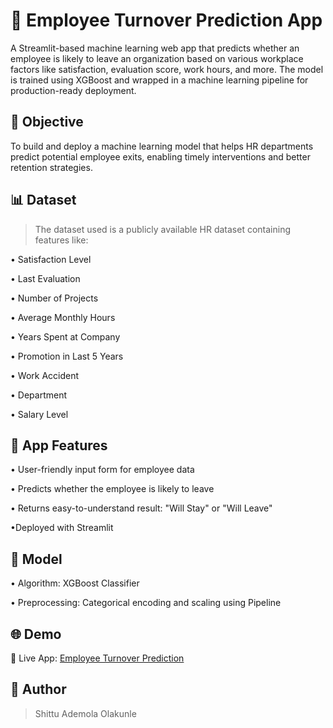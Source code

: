 # 💼 Employee Turnover Prediction App
A Streamlit-based machine learning web app that predicts whether an employee is likely to leave an organization based on various workplace factors like satisfaction, evaluation score, work hours, and more. The model is trained using XGBoost and wrapped in a machine learning pipeline for production-ready deployment.
## 📌 Objective
To build and deploy a machine learning model that helps HR departments predict potential employee exits, enabling timely interventions and better retention strategies.
## 📊 Dataset
> The dataset used is a publicly available HR dataset containing features like:

• Satisfaction Level

• Last Evaluation

• Number of Projects

• Average Monthly Hours

• Years Spent at Company

• Promotion in Last 5 Years

• Work Accident

• Department

• Salary Level

## 🚀 App Features
• User-friendly input form for employee data

• Predicts whether the employee is likely to leave

• Returns easy-to-understand result: "Will Stay" or "Will Leave"

•Deployed with Streamlit

## 🧠 Model
• Algorithm: XGBoost Classifier

• Preprocessing: Categorical encoding and scaling using Pipeline

## 🌐 Demo
🔗 Live App: [Employee Turnover Prediction](https://eemployee-tturnover-pprediction-y.streamlit.app)

## 🧠 Author
> Shittu Ademola Olakunle
